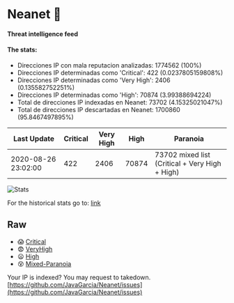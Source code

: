 # Neanet :hocho:
#### Threat intelligence feed
#### The stats:

- Direcciones IP con mala reputacion analizadas: 1774562 (100%)
- Direcciones IP determinadas como 'Critical':  422 (0.0237805159808%)
- Direcciones IP determinadas como 'Very High':  2406 (0.135582752251%)
- Direcciones IP determinadas como 'High':  70874 (3.99388694224)
- Total de direcciones IP indexadas en Neanet:  73702 (4.15325021047%)
- Total de direcciones IP descartadas en Neanet:  1700860 (95.8467497895%)

| Last Update | Critical | Very High | High | Paranoia |
| --- | --- | --- | --- | --- |
| 2020-08-26 23:02:00 | 422 | 2406 | 70874 | 73702 mixed list (Critical + Very High + High)|

![Stats](https://docs.google.com/spreadsheets/d/e/2PACX-1vSnaNMIXVabIpDJjufMlzH7poXnshF3mgd8Is1g9ytUEzVsP5my4Trn8f-xkoLLQ38xpL3HtmUexLo6/pubchart?oid=501124687&format=image)

For the historical stats go to: [link](/stats.csv)
## Raw
- :scream: [Critical](https://raw.githubusercontent.com/JavaGarcia/Neanet/master/blacklists/neanet_critical.txt)
- :fearful: [VeryHigh](https://raw.githubusercontent.com/JavaGarcia/Neanet/master/blacklists/neanet_veryHigh.txtt)
- :frowning: [High](https://raw.githubusercontent.com/JavaGarcia/Neanet/master/blacklists/neanet_high.txt)
- :dizzy_face: [Mixed-Paranoia](https://raw.githubusercontent.com/JavaGarcia/Neanet/master/blacklists/neanet_all.txt)


Your IP is indexed? You may request to takedown. [https://github.com/JavaGarcia/Neanet/issues](https://github.com/JavaGarcia/Neanet/issues)






















































































































































































































































































































































































































































































